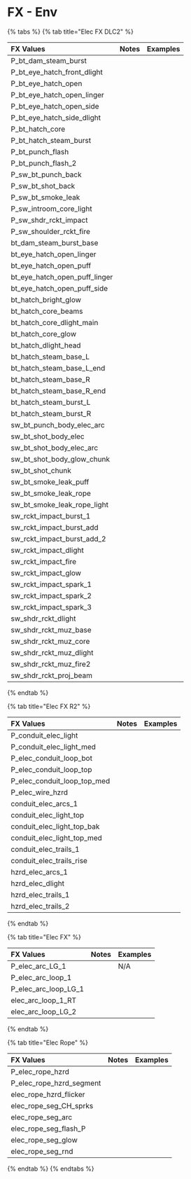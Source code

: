 # FX - Env

{% tabs %}
{% tab title="Elec FX DLC2" %}


| FX Values | Notes | Examples |
| :--- | :--- | :--- |
| P\_bt\_dam\_steam\_burst |  |  |
| P\_bt\_eye\_hatch\_front\_dlight |  |  |
| P\_bt\_eye\_hatch\_open |  |  |
| P\_bt\_eye\_hatch\_open\_linger |  |  |
| P\_bt\_eye\_hatch\_open\_side |  |  |
| P\_bt\_eye\_hatch\_side\_dlight |  |  |
| P\_bt\_hatch\_core |  |  |
| P\_bt\_hatch\_steam\_burst |  |  |
| P\_bt\_punch\_flash |  |  |
| P\_bt\_punch\_flash\_2 |  |  |
| P\_sw\_bt\_punch\_back |  |  |
| P\_sw\_bt\_shot\_back |  |  |
| P\_sw\_bt\_smoke\_leak |  |  |
| P\_sw\_introom\_core\_light |  |  |
| P\_sw\_shdr\_rckt\_impact |  |  |
| P\_sw\_shoulder\_rckt\_fire |  |  |
| bt\_dam\_steam\_burst\_base |  |  |
| bt\_eye\_hatch\_open\_linger |  |  |
| bt\_eye\_hatch\_open\_puff |  |  |
| bt\_eye\_hatch\_open\_puff\_linger |  |  |
| bt\_eye\_hatch\_open\_puff\_side |  |  |
| bt\_hatch\_bright\_glow |  |  |
| bt\_hatch\_core\_beams |  |  |
| bt\_hatch\_core\_dlight\_main |  |  |
| bt\_hatch\_core\_glow |  |  |
| bt\_hatch\_dlight\_head |  |  |
| bt\_hatch\_steam\_base\_L |  |  |
| bt\_hatch\_steam\_base\_L\_end |  |  |
| bt\_hatch\_steam\_base\_R |  |  |
| bt\_hatch\_steam\_base\_R\_end |  |  |
| bt\_hatch\_steam\_burst\_L |  |  |
| bt\_hatch\_steam\_burst\_R |  |  |
| sw\_bt\_punch\_body\_elec\_arc |  |  |
| sw\_bt\_shot\_body\_elec |  |  |
| sw\_bt\_shot\_body\_elec\_arc |  |  |
| sw\_bt\_shot\_body\_glow\_chunk |  |  |
| sw\_bt\_shot\_chunk |  |  |
| sw\_bt\_smoke\_leak\_puff |  |  |
| sw\_bt\_smoke\_leak\_rope |  |  |
| sw\_bt\_smoke\_leak\_rope\_light |  |  |
| sw\_rckt\_impact\_burst\_1 |  |  |
| sw\_rckt\_impact\_burst\_add |  |  |
| sw\_rckt\_impact\_burst\_add\_2 |  |  |
| sw\_rckt\_impact\_dlight |  |  |
| sw\_rckt\_impact\_fire |  |  |
| sw\_rckt\_impact\_glow |  |  |
| sw\_rckt\_impact\_spark\_1 |  |  |
| sw\_rckt\_impact\_spark\_2 |  |  |
| sw\_rckt\_impact\_spark\_3 |  |  |
| sw\_shdr\_rckt\_dlight |  |  |
| sw\_shdr\_rckt\_muz\_base |  |  |
| sw\_shdr\_rckt\_muz\_core |  |  |
| sw\_shdr\_rckt\_muz\_dlight |  |  |
| sw\_shdr\_rckt\_muz\_fire2 |  |  |
| sw\_shdr\_rckt\_proj\_beam |  |  |
{% endtab %}

{% tab title="Elec FX R2" %}


| FX Values | Notes | Examples |
| :--- | :--- | :--- |
| P\_conduit\_elec\_light |  |  |
| P\_conduit\_elec\_light\_med |  |  |
| P\_elec\_conduit\_loop\_bot |  |  |
| P\_elec\_conduit\_loop\_top |  |  |
| P\_elec\_conduit\_loop\_top\_med |  |  |
| P\_elec\_wire\_hzrd |  |  |
| conduit\_elec\_arcs\_1 |  |  |
| conduit\_elec\_light\_top |  |  |
| conduit\_elec\_light\_top\_bak |  |  |
| conduit\_elec\_light\_top\_med |  |  |
| conduit\_elec\_trails\_1 |  |  |
| conduit\_elec\_trails\_rise |  |  |
| hzrd\_elec\_arcs\_1 |  |  |
| hzrd\_elec\_dlight |  |  |
| hzrd\_elec\_trails\_1 |  |  |
| hzrd\_elec\_trails\_2 |  |  |
{% endtab %}

{% tab title="Elec FX" %}


| FX Values | Notes | Examples |
| :--- | :--- | :--- |
| P\_elec\_arc\_LG\_1 |  | N/A |
| P\_elec\_arc\_loop\_1 |  |  |
| P\_elec\_arc\_loop\_LG\_1 |  |  |
| elec\_arc\_loop\_1\_RT |  |  |
| elec\_arc\_loop\_LG\_2 |  |  |
{% endtab %}

{% tab title="Elec Rope" %}


| FX Values | Notes | Examples |
| :--- | :--- | :--- |
| P\_elec\_rope\_hzrd |  |  |
| P\_elec\_rope\_hzrd\_segment |  |  |
| elec\_rope\_hzrd\_flicker |  |  |
| elec\_rope\_seg\_CH\_sprks |  |  |
| elec\_rope\_seg\_arc |  |  |
| elec\_rope\_seg\_flash\_P |  |  |
| elec\_rope\_seg\_glow |  |  |
| elec\_rope\_seg\_rnd |  |  |
{% endtab %}
{% endtabs %}

